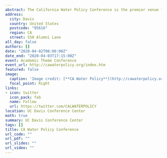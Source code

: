 ```yaml
---
abstract: The California Water Policy Conference is the premier venue for Inclusive, engaging and active discussion of the most pressing water policy issues of the day.
address:
  city: Davis
  country: United States
  postcode: "95616"
  region: CA
  street: 550 Alumni Lane
all_day: false
authors: []
date: "2020-04-02T08:00:00Z"
date_end: "2020-04-03T17:15:00Z"
event: Academic Theme Conference
event_url: http://cawaterpolicy.org/index.htm
featured: false
image:
  caption: 'Image credit: [**CA Water Policy**](http://cawaterpolicy.org/agenda.htm)'
  focal_point: Right
links:
- icon: twitter
  icon_pack: fab
  name: Follow
  url: https://twitter.com/CALWATERPOLICY
location: UC Davis Conference Center
math: true
summary: UC Davis Conference Center
tags: []
title: CA Water Policy Conference
url_code: ""
url_pdf: ""
url_slides: ""
url_video: ""
---
```

